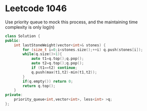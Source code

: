 # Leetcode 1046

Use priority queue to mock this process, and the maintaining time complexity is only log(n)
```cpp
class Solution {
public:
    int lastStoneWeight(vector<int>& stones) {
        for (size_t i=0;i<stones.size();++i) q.push(stones[i]);
        while(q.size()>1){
            auto t1=q.top();q.pop();
            auto t2=q.top();q.pop();
            if (t1==t2) continue;
            q.push(max(t1,t2)-min(t1,t2));
        }
        if(q.empty()) return 0;
        return q.top();
    }
private:
    priority_queue<int,vector<int>, less<int> >q;
};
```
